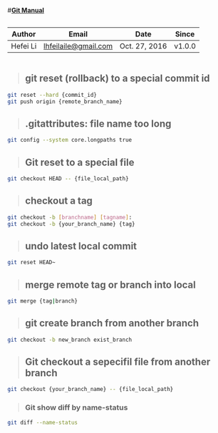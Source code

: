 #**[Git Manual](https://git-scm.com/docs/user-manual.html "Git Documentation")**

``` 
```
Author    |    Email    |    Date     |    Since    |
----------|-------------|-------------|-------------|
Hefei Li  |lhfeilaile@gmail.com| Oct. 27, 2016      |     v1.0.0  |
```
```

>## git reset (rollback) to a special commit id

```sh
git reset --hard {commit_id}
git push origin {remote_branch_name}
```

>## .gitattributes: file name too long

```sh
git config --system core.longpaths true
```

>## Git reset to a special file 

```sh
git checkout HEAD -- {file_local_path}
```

>## checkout a tag

```sh
git checkout -b [branchname] [tagname]:
git checkout -b {your_branch_name} {tag}
```

>## undo latest local commit

```sh
git reset HEAD~
```

>## merge remote tag or branch into local

```sh
git merge {tag|branch}
```

>## git create branch from another branch

```sh
git checkout -b new_branch exist_branch
```

>## Git checkout a sepecifil  file from another branch

```sh
git checkout {your_branch_name} -- {file_local_path}
```

>### Git show diff by name-status

```sh
git diff --name-status 
```